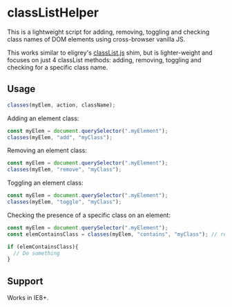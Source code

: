# classListHelper
This is a lightweight script for adding, removing, toggling and checking class names of DOM elements using cross-browser vanilla JS. 

This works similar to eligrey's [classList.js](https://github.com/eligrey/classList.js) shim, but is lighter-weight and focuses on just 4 classList methods: adding, removing, toggling and checking for a specific class name.

## Usage

```javascript
classes(myElem, action, className);
```

Adding an element class:

```javascript
const myElem = document.querySelector(".myElement");
classes(myElem, "add", "myClass");
```

Removing an element class:

```javascript
const myElem = document.querySelector(".myElement");
classes(myElem, "remove", "myClass");
```

Toggling an element class:

```javascript
const myElem = document.querySelector(".myElement");
classes(myElem, "toggle", "myClass");
```

Checking the presence of a specific class on an element:

```javascript
const myElem = document.querySelector(".myElement");
const elemContainsClass = classes(myElem, "contains", "myClass"); // returns a boolean

if (elemContainsClass){
  // Do something
}
```

## Support

Works in IE8+.

